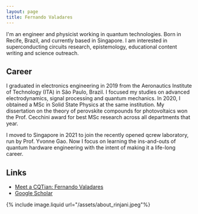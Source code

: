 ```yaml
---
layout: page
title: Fernando Valadares
---
```


I'm an engineer and physicist working in quantum technologies. Born in Recife, Brazil, and currently based in Singapore. I am interested in superconducting circuits research, epistemology, educational content writing and science outreach. 

## Career

I graduated in electronics engineering in 2019 from the Aeronautics Institute of Technology (ITA) in São Paulo, Brazil. I focused my studies on advanced electrodynamics, signal processing and quantum mechanics. In 2020, I obtained a MSc in Solid State Physics at the same institution. My dissertation on the theory of perovskite compounds for photovoltaics won the Prof. Cecchini award for best MSc research across all departments that year. 

I moved to Singapore in 2021 to join the recently opened qcrew laboratory, run by Prof. Yvonne Gao. Now I focus on learning the ins-and-outs of quantum hardware engineering with the intent of making it a life-long career.

## Links
- [Meet a CQTian: Fernando Valadares](https://www.quantumlah.org/about/highlight/2022-04-meet-fernando)
- [Google Scholar](https://scholar.google.com/citations?user=7fsW9gsAAAAJ&hl=pt-BR)


{% include image.liquid url="/assets/about_rinjani.jpeg"%}
